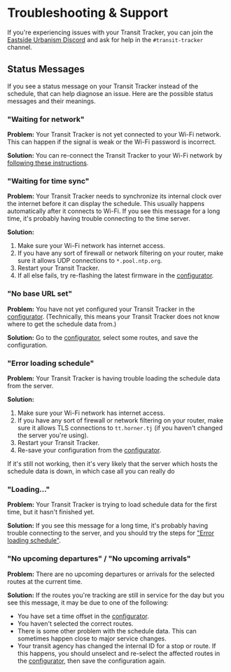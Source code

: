 # Troubleshooting & Support

If you're experiencing issues with your Transit Tracker, you can join the [Eastside Urbanism Discord](https://discord.com/invite/zhXKQ4vMp8) and ask for help in the `#transit-tracker` channel.

## Status Messages

If you see a status message on your Transit Tracker instead of the schedule, that can help diagnose an issue. Here are the possible status messages and their meanings.

### "Waiting for network"

**Problem:** Your Transit Tracker is not yet connected to your Wi-Fi network. This can happen if the signal is weak or the Wi-Fi password is incorrect.

**Solution:** You can re-connect the Transit Tracker to your Wi-Fi network by [following these instructions](./99-faq/switch-wifi.md).

### "Waiting for time sync"

**Problem:** Your Transit Tracker needs to synchronize its internal clock over the internet before it can display the schedule. This usually happens automatically after it connects to Wi-Fi. If you see this message for a long time, it's probably having trouble connecting to the time server.

**Solution:**

1. Make sure your Wi-Fi network has internet access.
2. If you have any sort of firewall or network filtering on your router, make sure it allows UDP connections to `*.pool.ntp.org`.
3. Restart your Transit Tracker.
4. If all else fails, try re-flashing the latest firmware in the [configurator](/configurator).

### "No base URL set"

**Problem:** You have not yet configured your Transit Tracker in the [configurator](/configurator). (Technically, this means your Transit Tracker does not know where to get the schedule data from.)

**Solution:** Go to the [configurator](/configurator), select some routes, and save the configuration.

### "Error loading schedule"

**Problem:** Your Transit Tracker is having trouble loading the schedule data from the server.

**Solution:**

1. Make sure your Wi-Fi network has internet access.
2. If you have any sort of firewall or network filtering on your router, make sure it allows TLS connections to `tt.horner.tj` (if you haven't changed the server you're using).
3. Restart your Transit Tracker.
4. Re-save your configuration from the [configurator](/configurator).

If it's still not working, then it's very likely that the server which hosts the schedule data is down, in which case all you can really do 

### "Loading..."

**Problem:** Your Transit Tracker is trying to load schedule data for the first time, but it hasn't finished yet.

**Solution:** If you see this message for a long time, it's probably having trouble connecting to the server, and you should try the steps for ["Error loading schedule"](#error-loading-schedule).

### "No upcoming departures" / "No upcoming arrivals"

**Problem:** There are no upcoming departures or arrivals for the selected routes at the current time.

**Solution:** If the routes you're tracking are still in service for the day but you see this message, it may be due to one of the following:

- You have set a time offset in the [configurator](/configurator).
- You haven't selected the correct routes.
- There is some other problem with the schedule data. This can sometimes happen close to major service changes.
- Your transit agency has changed the internal ID for a stop or route. If this happens, you should unselect and re-select the affected routes in the [configurator](/configurator), then save the configuration again.
